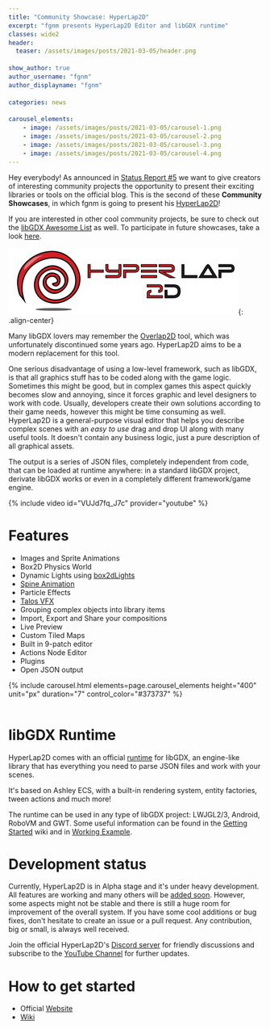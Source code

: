 ```yaml
---
title: "Community Showcase: HyperLap2D"
excerpt: "fgnm presents HyperLap2D Editor and libGDX runtime"
classes: wide2
header:
  teaser: /assets/images/posts/2021-03-05/header.png

show_author: true
author_username: "fgnm"
author_displayname: "fgnm"

categories: news

carousel_elements:
    - image: /assets/images/posts/2021-03-05/carousel-1.png
    - image: /assets/images/posts/2021-03-05/carousel-2.png
    - image: /assets/images/posts/2021-03-05/carousel-3.png
    - image: /assets/images/posts/2021-03-05/carousel-4.png
---
```


<div class="notice--primary">
  <p>
    Hey everybody! As announced in <a href="/news/2021/01/devlog_5_community_showcases">Status Report #5</a> we want to give creators of interesting community projects the opportunity to present their exciting libraries or tools on the official blog. This is the second of these <b>Community Showcases</b>, in which fgnm is going to present his <a href="https://github.com/rednblackgames/HyperLap2D">HyperLap2D</a>!
  </p>
  <p>
    If you are interested in other cool community projects, be sure to check out the <a href="https://github.com/rafaskb/awesome-libgdx#readme">libGDX Awesome List</a> as well. To participate in future showcases, take a look <a href="https://github.com/libgdx/libgdx.github.io/wiki/Community-Showcases">here</a>.
  </p>
</div>

![](/assets/images/posts/2021-03-05/logo.png){: .align-center}

Many libGDX lovers may remember the [Overlap2D](https://github.com/UnderwaterApps/overlap2d) tool, which was unfortunately discontinued some years ago. HyperLap2D aims to be a modern replacement for this tool.


One serious disadvantage of using a low-level framework, such as libGDX, is that all graphics stuff has to be coded along with the game logic. Sometimes this might be good, but in complex games this aspect quickly becomes slow and annoying, since it forces graphic and level designers to work with code. Usually, developers create their own solutions according to their game needs, however this might be time consuming as well. HyperLap2D is a general-purpose visual editor that helps you describe complex scenes with an _easy to use_ drag and drop UI along with many useful tools. It doesn't contain any business logic, just a pure description of all graphical assets.


The output is a series of JSON files, completely independent from code, that can be loaded at runtime anywhere: in a standard libGDX project, derivate libGDX works or even in a completely different framework/game engine.

{% include video id="VUJd7fq_J7c" provider="youtube" %}

# Features
- Images and Sprite Animations
- Box2D Physics World
- Dynamic Lights using [box2dLights](https://github.com/libgdx/box2dlights)
- [Spine Animation](https://github.com/rednblackgames/h2d-libgdx-spine-extension)
- Particle Effects
- [Talos VFX](https://github.com/rednblackgames/h2d-libgdx-talos-extension)
- Grouping complex objects into library items
- Import, Export and Share your compositions
- Live Preview
- Custom Tiled Maps
- Built in 9-patch editor
- Actions Node Editor
- Plugins
- Open JSON output

<div style="max-width: 720px; margin-left: auto; margin-right: auto;">
      {% include carousel.html elements=page.carousel_elements height="400" unit="px" duration="7" control_color="#373737" %}
</div>

<br/>

# libGDX Runtime

HyperLap2D comes with an official [runtime](https://github.com/rednblackgames/hyperlap2d-runtime-libgdx) for libGDX, an engine-like library that has everything you need to parse JSON files and work with your scenes.


It's based on Ashley ECS, with a built-in rendering system, entity factories, tween actions and much more!


The runtime can be used in any type of libGDX project: LWJGL2/3, Android, RoboVM and GWT. Some useful information can be found in the [Getting Started](https://github.com/rednblackgames/HyperLap2D/wiki/libgdx---Getting-Started) wiki and in [Working Example](https://github.com/rednblackgames/hyperlap2d-getting-started).

# Development status

Currently, HyperLap2D is in Alpha stage and it's under heavy development. All features are working and many others will be [added soon](https://github.com/rednblackgames/HyperLap2D/projects/1). However, some aspects might not be stable and there is still a huge room for improvement of the overall system. If you have some cool additions or bug fixes, don't hesitate to create an issue or a pull request. Any contribution, big or small, is always well received.

Join the official HyperLap2D's [Discord server](https://discord.gg/p69rPNF) for friendly discussions and subscribe to the [YouTube Channel](https://www.youtube.com/channel/UC9GbJx0jG7vqyPcdV1HIyGg) for further updates.

# How to get started
- Official [Website](https://hyperlap2d.rednblack.games/)
- [Wiki](https://hyperlap2d.rednblack.games/)
